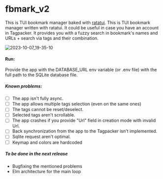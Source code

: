 # fbmark_v2

This is TUI bookmark manager baked with [ratatui](https://crates.io/crates/ratatui).
This is TUI bookmark manager written with ratatui.  It could be useful in case you have an account in Tagpacker. It provides you with a fuzzy search in bookmark's names and URLs + search via tags and their combination. 

![2023-10-07_19-35-10](https://github.com/kstepanovdev/fbmark_v2/assets/13778974/a991cbcf-e82e-48c5-ad51-f6a1761e4906)

#### Run:
Provide the app with the DATABASE_URL env variable (or .env file) with the full path to the SQLite database file.

##### Known problems:
- [ ] The app isn't fully async.
- [ ] The app allows multiple tags selection (even on the same ones)
- [ ] The tags cannot be reset/deselect.
- [ ] Selected tags aren't scrollable.
- [ ] The app crashes if you provide "Url" field in creation mode with invalid Url.
- [ ] Back synchronization from the app to the Tagpacker isn't implemented.
- [ ] Sqlite request aren't optimal.
- [ ] Keymap and colors are hardcoded

##### To be done in the next release
- Bugfixing the mentioned problems
- Elm architecture for the main loop
